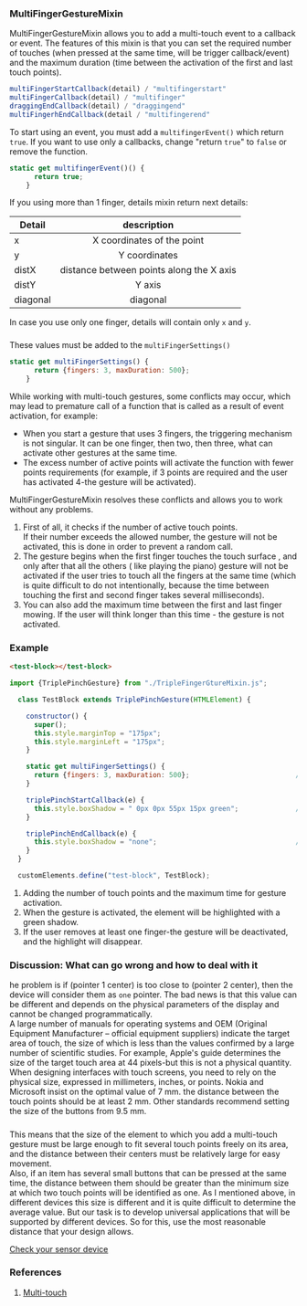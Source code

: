 ### MultiFingerGestureMixin
MultiFingerGestureMixin allows you to add a multi-touch event to a callback or event. The features of this mixin
is that you can set the required number of touches (when pressed at the same time, will be trigger callback/event) and the maximum duration
(time between the activation of the first and last touch points). 
```javascript
multiFingerStartCallback(detail) / "multifingerstart"
multiFingerCallback(detail) / "multifinger"
draggingEndCallback(detail) / "draggingend"
multiFingerhEndCallback(detail / "multifingerend"
```
To start using an event, you must add a `multifingerEvent()` which return `true`. If you want to use only a callbacks, change "return `true`" to `false` or remove the function.
```javascript
static get multifingerEvent()() {
      return true;
    }
```

If you using more than 1 finger, details mixin return next details:

| Detail        | description        | 
| ------------- |:------------------:|
| x             | X coordinates of the point  | 
| y             | Y coordinates    | 
| distX         | distance between points along the X axis    | 
| distY         | Y axis |   
| diagonal      | diagonal|   

In case you use only one finger, details will contain only `x` and `y`.
###

These values must be added to the `multiFingerSettings()`
```javascript
static get multiFingerSettings() {
      return {fingers: 3, maxDuration: 500};
    }
```
While working with multi-touch gestures, some conflicts may occur, which may lead to premature call 
of a function that is called as a result of event activation, for example:
* When you start a gesture that uses 3 fingers, the triggering mechanism is not singular. It can be one finger, then two, then three, 
what can activate other gestures at the same time.
* The excess number of active points will activate the function with fewer points requirements
(for example, if 3 points are required and the user has activated 4-the gesture will be activated).

MultiFingerGestureMixin resolves these conflicts and allows you to work without any problems.

1. First of all, it checks if the number of active touch points.<br>
If their number exceeds the allowed number, the gesture will not be activated, this is done in order to prevent a random call.
2. The gesture begins when the first finger touches the touch surface , and only after that all the others ( like playing the piano)
gesture will not be activated if the user tries to touch all the fingers at the same time (which is quite difficult to do not
intentionally, because the time between touching the first and second finger takes several milliseconds).
3. You can also add the maximum time between the first and last finger mowing. 
If the user will think longer than this time - the gesture is not activated.

### Example
```html
<test-block></test-block>
```

```javascript
import {TriplePinchGesture} from "./TripleFingerGtureMixin.js";

  class TestBlock extends TriplePinchGesture(HTMLElement) {

    constructor() {
      super();
      this.style.marginTop = "175px";
      this.style.marginLeft = "175px";
    }

    static get multiFingerSettings() {
      return {fingers: 3, maxDuration: 500};                          //[1]
    }

    triplePinchStartCallback(e) {
      this.style.boxShadow = " 0px 0px 55px 15px green";              //[2]
    }

    triplePinchEndCallback(e) {
      this.style.boxShadow = "none";                                  //[3]
    }
  }

  customElements.define("test-block", TestBlock);
```
1. Adding the number of touch points and the maximum time for gesture activation.
2. When the gesture is activated, the element will be highlighted with a green shadow.
3. If the user removes at least one finger-the gesture will be deactivated, and the highlight will disappear.
####
### Discussion: What can go wrong and how to deal with it
he problem is if (pointer 1 center) is too close to (pointer 2 center), then the device will consider them as `one` pointer. The bad news is that this value can be different and depends on the physical parameters of the display and cannot be changed programmatically.<br>
A large number of manuals for operating systems and OEM (Original Equipment Manufacturer – official equipment suppliers) indicate the target area of touch, the size of which is less than the values confirmed by a large number of scientific studies. For example, Apple's guide determines the size of the target touch area at 44 pixels-but this is not a physical quantity. When designing interfaces with touch screens, you need to rely on the physical size, expressed in millimeters, inches, or points.
Nokia and Microsoft insist on the optimal value of 7 mm. the distance between the touch points should be at least 2 mm. Other standards recommend setting the size of the buttons from 9.5 mm.
##### 
This means that the size of the element to which you add a multi-touch gesture must be large enough to fit several touch points freely on its area, and the distance between their centers must be relatively large for easy movement.<br>
Also, if an item has several small buttons that can be pressed at the same time, the distance between them should be greater than the minimum size at which two touch points will be identified as one. As I mentioned above, in different devices this size is different and it is quite difficult to determine the average value. But our task is to develop universal applications that will be supported by different devices. So for this, use the most reasonable distance that your design allows.

[Check your sensor device](https://rawgit.com/Halochkin/Components/master/Gestures/MultiFingerGestureMixin/test/index.html)

### References
1. [Multi-touch](https://en.wikipedia.org/wiki/Multi-touch)


